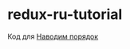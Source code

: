 # redux-ru-tutorial
Код для [Наводим порядок](https://maxfarseer.gitbooks.io/redux-course-ru/content/navodim_poryadok.html)
